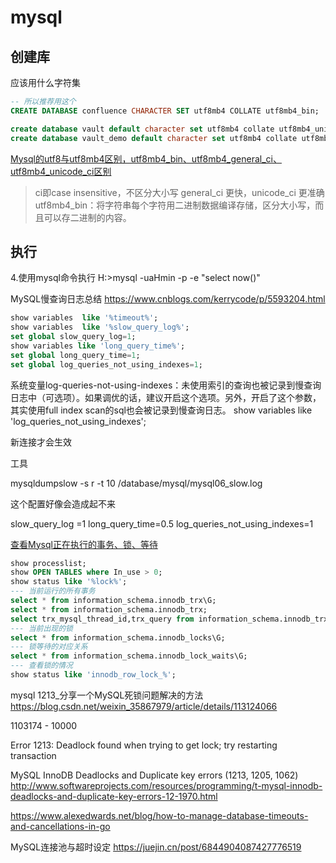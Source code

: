 # mysql

## 创建库

应该用什么字符集

```sql
-- 所以推荐用这个
CREATE DATABASE confluence CHARACTER SET utf8mb4 COLLATE utf8mb4_bin;

create database vault default character set utf8mb4 collate utf8mb4_unicode_ci;
create database vault_demo default character set utf8mb4 collate utf8mb4_unicode_ci;
```

[Mysql的utf8与utf8mb4区别，utf8mb4_bin、utf8mb4_general_ci、utf8mb4_unicode_ci区别](https://blog.csdn.net/yzh_1346983557/article/details/89643071)
> ci即case insensitive，不区分大小写
> general_ci 更快，unicode_ci 更准确
> utf8mb4_bin：将字符串每个字符用二进制数据编译存储，区分大小写，而且可以存二进制的内容。

## 执行

4.使用mysql命令执行
H:\>mysql -uaHmin -p -e "select now()"


MySQL慢查询日志总结
https://www.cnblogs.com/kerrycode/p/5593204.html

```sql
show variables  like '%timeout%';
show variables  like '%slow_query_log%';
set global slow_query_log=1;
show variables like 'long_query_time%';
set global long_query_time=1;
set global log_queries_not_using_indexes=1;
```

系统变量log-queries-not-using-indexes：未使用索引的查询也被记录到慢查询日志中（可选项）。如果调优的话，建议开启这个选项。另外，开启了这个参数，其实使用full index scan的sql也会被记录到慢查询日志。
show variables like 'log_queries_not_using_indexes';

新连接才会生效

工具

mysqldumpslow -s r -t 10 /database/mysql/mysql06_slow.log

这个配置好像会造成起不来

slow_query_log =1
long_query_time=0.5
log_queries_not_using_indexes=1

[查看Mysql正在执行的事务、锁、等待](https://cloud.tencent.com/developer/article/1401617)

```sql
show processlist;
show OPEN TABLES where In_use > 0; 
show status like '%lock%';
--- 当前运行的所有事务
select * from information_schema.innodb_trx\G;
select * from information_schema.innodb_trx;
select trx_mysql_thread_id,trx_query from information_schema.innodb_trx;
--- 当前出现的锁
select * from information_schema.innodb_locks\G;
--- 锁等待的对应关系 
select * from information_schema.innodb_lock_waits\G;
--- 查看锁的情况
show status like 'innodb_row_lock_%';
```

mysql 1213_分享一个MySQL死锁问题解决的方法
https://blog.csdn.net/weixin_35867979/article/details/113124066


1103174 - 10000


Error 1213: Deadlock found when trying to get lock; try restarting transaction

MySQL InnoDB Deadlocks and Duplicate key errors (1213, 1205, 1062)
http://www.softwareprojects.com/resources/programming/t-mysql-innodb-deadlocks-and-duplicate-key-errors-12-1970.html

https://www.alexedwards.net/blog/how-to-manage-database-timeouts-and-cancellations-in-go

MySQL连接池与超时设定
https://juejin.cn/post/6844904087427776519